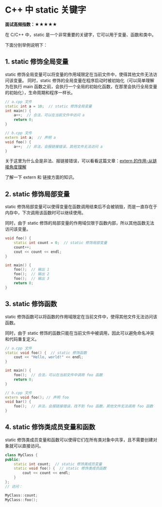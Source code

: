 # C++ 中 static 关键字

**面试高频指数：★★★★★**

在 C/C++ 中，static 是一个非常重要的关键字，它可以用于变量、函数和类中。

下面分别举例说明下：

## 1. static 修饰全局变量
static 修饰全局变量可以将变量的作用域限定在当前文件中，使得其他文件无法访问该变量。
同时，static 修饰的全局变量在程序启动时被初始化（可以简单理解为在执行 main 函数之前，会执行一个全局的初始化函数，在那里会执行全局变量的初始化），生命周期和程序一样长。

```cpp
// a.cpp 文件
static int a = 10;  // static 修饰全局变量
int main() {
    a++;  // 合法，可以在当前文件中访问 a
    return 0;
}

// b.cpp 文件
extern int a;  // 声明 a
void foo() {
    a++;  // 非法，会报链接错误，其他文件无法访问 a
}
```

关于这里为什么会是非法、报链接错误，可以看看这篇文章：[extern 的作用-从链接角度理解](https://csguide.cn/cpp/basics/extern.html)

了解一下 extern 和 链接方面的知识。

## 2. static 修饰局部变量

static 修饰局部变量可以使得变量在函数调用结束后不会被销毁，而是一直存在于内存中，下次调用该函数时可以继续使用。

同时，由于 static 修饰的局部变量的作用域仅限于函数内部，所以其他函数无法访问该变量。

```cpp
void foo() {
    static int count = 0;  // static 修饰局部变量
    count++;
    cout << count << endl;
}

int main() {
    foo();  // 输出 1
    foo();  // 输出 2
    foo();  // 输出 3
    return 0;
}
```

## 3. static 修饰函数

static 修饰函数可以将函数的作用域限定在当前文件中，使得其他文件无法访问该函数。

同时，由于 static 修饰的函数只能在当前文件中被调用，因此可以避免命名冲突和代码重复定义。

```cpp
// a.cpp 文件
static void foo() {  // static 修饰函数
    cout << "Hello, world!" << endl;
}

int main() {
    foo();  // 合法，可以在当前文件中调用 foo 函数
    return 0;
}

// b.cpp 文件
extern void foo(); // 声明 foo
void bar() {
    foo();  // 非法，会报链接错误，找不到 foo 函数，其他文件无法调用 foo 函数
}
```

## 4. static 修饰类成员变量和函数
static 修饰类成员变量和函数可以使得它们在所有类对象中共享，且不需要创建对象就可以直接访问。

```cpp
class MyClass {
public:
    static int count;  // static 修饰类成员变量
    static void foo() {  // static 修饰类成员函数
        cout << count << endl;
    }
};
// 访问：

MyClass::count;
MyClass::foo();
```


